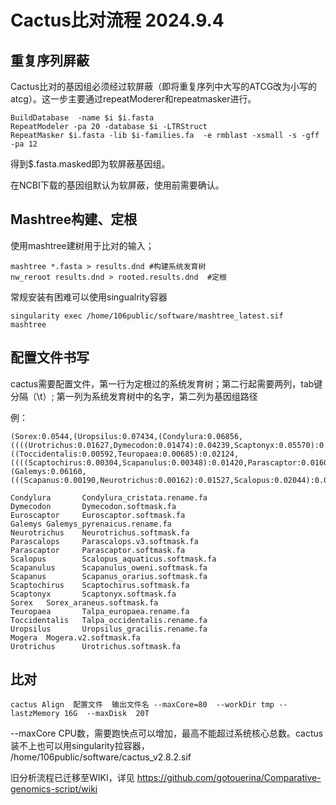 # Cactus比对流程 2024.9.4

## 重复序列屏蔽
Cactus比对的基因组必须经过软屏蔽（即将重复序列中大写的ATCG改为小写的atcg）。这一步主要通过repeatModerer和repeatmasker进行。

    BuildDatabase  -name $i $i.fasta
    RepeatModeler -pa 20 -database $i -LTRStruct
    RepeatMasker $i.fasta -lib $i-families.fa  -e rmblast -xsmall -s -gff -pa 12

得到$.fasta.masked即为软屏蔽基因组。

在NCBI下载的基因组默认为软屏蔽，使用前需要确认。

## Mashtree构建、定根

使用mashtree建树用于比对的输入；

    mashtree *.fasta > results.dnd #构建系统发育树
    nw_reroot results.dnd > rooted.results.dnd  #定根

常规安装有困难可以使用singualrity容器

    singularity exec /home/106public/software/mashtree_latest.sif    mashtree
    

## 配置文件书写

cactus需要配置文件，第一行为定根过的系统发育树；第二行起需要两列，tab键分隔（\t）; 第一列为系统发育树中的名字，第二列为基因组路径

例：

    (Sorex:0.0544,(Uropsilus:0.07434,(Condylura:0.06856,((((Urotrichus:0.01627,Dymecodon:0.01474):0.04239,Scaptonyx:0.05570):0.00322,((Toccidentalis:0.00592,Teuropaea:0.00685):0.02124,((((Scaptochirus:0.00304,Scapanulus:0.00348):0.01420,Parascaptor:0.01605):0.00210,Euroscaptor:0.01915):0.00302,Mogera:0.02491):0.00933):0.02453):0.00061,(Galemys:0.06160,(((Scapanus:0.00190,Neurotrichus:0.00162):0.01527,Scalopus:0.02044):0.01619,Parascalops:0.03749):0.02099):0.00061):0.00092):0.01560):0.0544);

    Condylura       Condylura_cristata.rename.fa
    Dymecodon       Dymecodon.softmask.fa
    Euroscaptor     Euroscaptor.softmask.fa
    Galemys Galemys_pyrenaicus.rename.fa
    Neurotrichus    Neurotrichus.softmask.fa
    Parascalops     Parascalops.v3.softmask.fa
    Parascaptor     Parascaptor.softmask.fa
    Scalopus        Scalopus_aquaticus.softmask.fa
    Scapanulus      Scapanulus_oweni.softmask.fa
    Scapanus        Scapanus_orarius.softmask.fa
    Scaptochirus    Scaptochirus.softmask.fa  
    Scaptonyx       Scaptonyx.softmask.fa
    Sorex   Sorex_araneus.softmask.fa
    Teuropaea       Talpa_europaea.rename.fa
    Toccidentalis   Talpa_occidentalis.rename.fa
    Uropsilus       Uropsilus_gracilis.rename.fa
    Mogera  Mogera.v2.softmask.fa
    Urotrichus      Urotrichus.softmask.fa



    

## 比对

    cactus Align  配置文件  输出文件名 --maxCore=80  --workDir tmp --lastzMemory 16G  --maxDisk  20T

--maxCore CPU数，需要跑快点可以增加，最高不能超过系统核心总数。cactus装不上也可以用singularity拉容器， /home/106public/software/cactus_v2.8.2.sif



旧分析流程已迁移至WIKI，详见 https://github.com/gotouerina/Comparative-genomics-script/wiki






                



